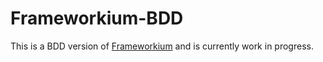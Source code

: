 Frameworkium-BDD
================

This is a BDD version of [Frameworkium][frameworkium] and is currently work in progress.

[frameworkium]: https://github.com/Frameworkium/frameworkium